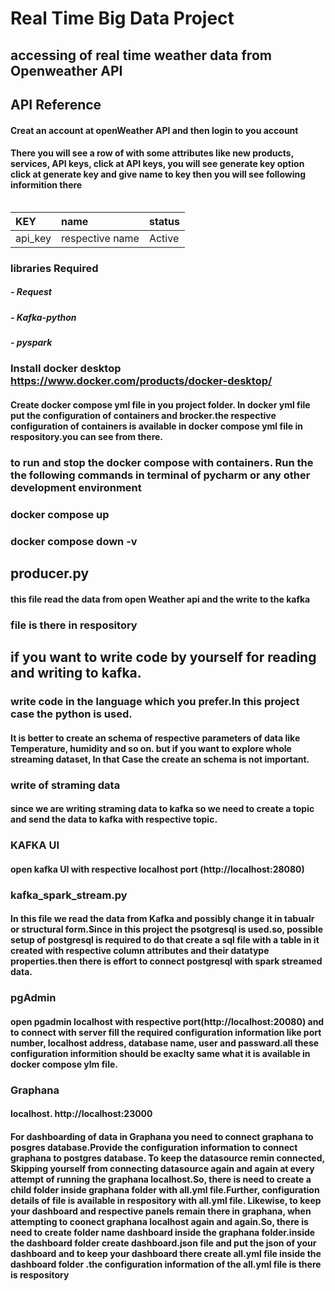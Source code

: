 
# Real Time Big Data Project

## accessing of real time weather data from Openweather API

## API Reference

#### Creat an account at openWeather API and then login to you account 
#### There you will see a row of with some attributes like new products, services, API keys, click at API keys, you will see generate key option click at generate key and give name to key then you will see following informition there

```http   
```
| KEY | name      | status               |
| :-------- | :------- | :------------------------- |
| api_key | respective name | Active |

### libraries Required 
 ##### - Request 
 ##### - Kafka-python
 ##### - pyspark  

### Install docker desktop https://www.docker.com/products/docker-desktop/

#### Create docker compose yml file in you project folder. In docker yml file put the configuration of containers and brocker.the respective configuration of containers is available in docker compose yml file in respository.you can see from there.
### to run  and stop the docker compose with containers. Run the the following commands in terminal of pycharm or any other development environment
### docker compose up 
### docker compose down -v

## producer.py 
#### this file  read the data from open Weather api and the write to the kafka 
### file is there in respository
## if you want to write code by yourself  for reading and writing to kafka.
### write code in the language which you prefer.In this project case the python is used. 
#### It is better to create an schema of respective parameters of data like Temperature, humidity and so on. but if you want to explore whole streaming dataset, In that Case the create an schema is not important.

### write of straming data 
#### since we are writing straming data to kafka so we need to create a topic and send the data to kafka with respective topic.
### KAFKA UI  
#### open kafka  UI with respective localhost port (http://localhost:28080)
### kafka_spark_stream.py 
#### In  this file we read the data from Kafka and possibly change it in tabualr or structural form.Since in this project the psotgresql is used.so, possible setup of postgresql is required to do that create a sql file with a table in it created with respective column attributes and their datatype properties.then there is effort to connect postgresql with spark streamed data. 

###  pgAdmin 
#### open pgadmin localhost with respective port(http://localhost:20080) and to connect with server fill the required configuration information like port number, localhost address, database name, user and passward.all these configuration informition should be exaclty same what it is available in docker compose ylm file.
### Graphana 
#### localhost. http://localhost:23000
#### For dashboarding of data in Graphana you need to connect graphana to posgres database.Provide the configuration information to connect graphana to postgres database. To keep the datasource remin connected, Skipping  yourself from connecting datasource again and again at every attempt of running the graphana localhost.So, there is need to create a child folder inside graphana folder  with all.yml file.Further, configuration details of file is available in respository with all.yml file. Likewise, to keep your dashboard and respective panels remain there in graphana, when attempting to coonect graphana localhost again and again.So, there is need to create folder name dashboard inside the graphana folder.inside the dashboard folder create dashboard.json file and put the json of your dashboard and to keep your dashboard there create all.yml file inside the dashboard folder .the configuration information of the all.yml file is there is respository  


